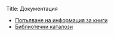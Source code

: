 Title: Документация

* [Попълване на информация за книги](/docs/books)
* [Библиотечни каталози](/docs/catalogs)

